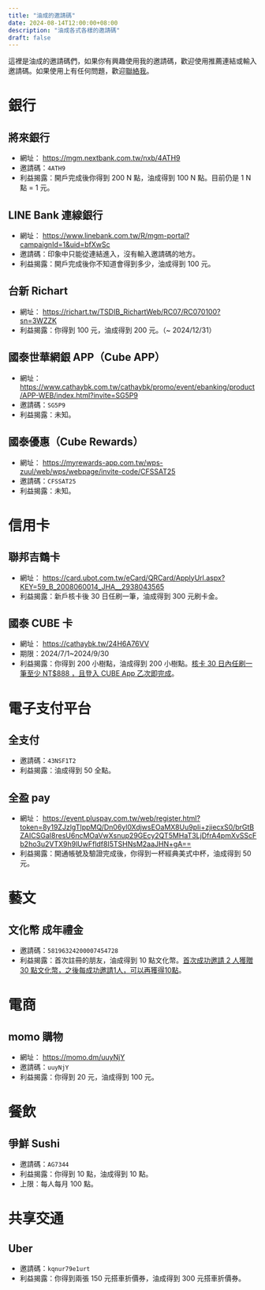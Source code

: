 ```yaml
---
title: "油成的邀請碼"
date: 2024-08-14T12:00:00+08:00
description: "油成各式各樣的邀請碼"
draft: false
---
```


這裡是油成的邀請碼們，如果你有興趣使用我的邀請碼，歡迎使用推薦連結或輸入邀請碼。如果使用上有任何問題，歡迎[聯絡我](https://imych.one/)。

<!-- more -->

# 銀行

## 將來銀行

- 網址： https://mgm.nextbank.com.tw/nxb/4ATH9
- 邀請碼：`4ATH9`
- 利益揭露：開戶完成後你得到 200 N 點，油成得到 100 N 點。目前仍是 1 N 點 = 1 元。

## LINE Bank 連線銀行

- 網址： https://www.linebank.com.tw/R/mgm-portal?campaignId=1&uid=bfXwSc
- 邀請碼：印象中只能從連結進入，沒有輸入邀請碼的地方。
- 利益揭露：開戶完成後你不知道會得到多少，油成得到 100 元。

## 台新 Richart

- 網址： https://richart.tw/TSDIB_RichartWeb/RC07/RC070100?sn=3WZZK
- 利益揭露：你得到 100 元，油成得到 200 元。（~ 2024/12/31）

## 國泰世華網銀 APP（Cube APP）

- 網址： https://www.cathaybk.com.tw/cathaybk/promo/event/ebanking/product/APP-WEB/index.html?invite=SG5P9
- 邀請碼：`SG5P9`
- 利益揭露：未知。

## 國泰優惠（Cube Rewards）

- 網址： https://myrewards-app.com.tw/wps-zuul/web/wps/webpage/invite-code/CFSSAT25
- 邀請碼：`CFSSAT25`
- 利益揭露：未知。

# 信用卡

## 聯邦吉鶴卡

- 網址： https://card.ubot.com.tw/eCard/QRCard/ApplyUrl.aspx?KEY=59_B_2008060014_JHA__2938043565
- 利益揭露：新戶核卡後 30 日任刷一筆，油成得到 300 元刷卡金。

## 國泰 CUBE 卡

- 網址： https://cathaybk.tw/24H6A76VV
- 期限：2024/7/1~2024/9/30
- 利益揭露：你得到 200 小樹點，油成得到 200 小樹點。[核卡 30 日內任刷一筆至少 NT$888 ，且登入 CUBE App 乙次即完成](https://www.cathaybk.com.tw/cathaybk/personal/product/credit-card/cards/cube/#blockname05)。

# 電子支付平台

## 全支付

- 邀請碼：`43NSF1T2`
- 利益揭露：油成得到 50 全點。

## 全盈 pay

- 網址： https://event.pluspay.com.tw/web/register.html?token=8y19ZJzlgTIppMQ/Dn06yl0XdjwsEOaMX8Uu9pIi+zjiecxS0/brGtBZAICSGaI8resU6ncMOaVwXsnup29GEcy2QT5MHaT3LjDfrA4pmXvSScFb2ho3u2VTX9h9lUwFfldf8I5TSHNsM2aaJHN+gA==
- 利益揭露：開通帳號及驗證完成後，你得到一杯經典美式中杯，油成得到 50 元。

# 藝文

## 文化幣 成年禮金

- 邀請碼：`58196324200007454728`
- 利益揭露：首次註冊的朋友，油成得到 10 點文化幣。[首次成功邀請 2 人獲贈 30 點文化幣，之後每成功邀請1人，可以再獲得10點](https://www.moc.gov.tw/News_Content.aspx?n=105&s=188890)。

# 電商

## momo 購物

- 網址： https://momo.dm/uuyNjY
- 邀請碼：`uuyNjY`
- 利益揭露：你得到 20 元，油成得到 100 元。

# 餐飲

## 爭鮮 Sushi

- 邀請碼：`AG7344`
- 利益揭露：你得到 10 點，油成得到 10 點。
- 上限：每人每月 100 點。

# 共享交通

## Uber

- 邀請碼：`kqnur79e1urt`
- 利益揭露：你得到兩張 150 元搭車折價券，油成得到 300 元搭車折價券。